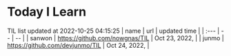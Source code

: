# Today I Learn 
TIL list updated at 2022-10-25 04:15:25
| name | url | updated time |
| :--- | -- | -- |
| sanwon | https://github.com/nowgnas/TIL | Oct 23, 2022, |
| junmo | https://github.com/devjunmo/TIL | Oct 24, 2022, |
